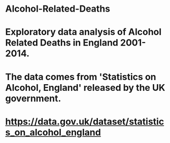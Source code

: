 # Alcohol-Related-Deaths

# Exploratory data analysis of Alcohol Related Deaths in England 2001-2014.

# The data comes from 'Statistics on Alcohol, England' released by the UK government.
# https://data.gov.uk/dataset/statistics_on_alcohol_england
